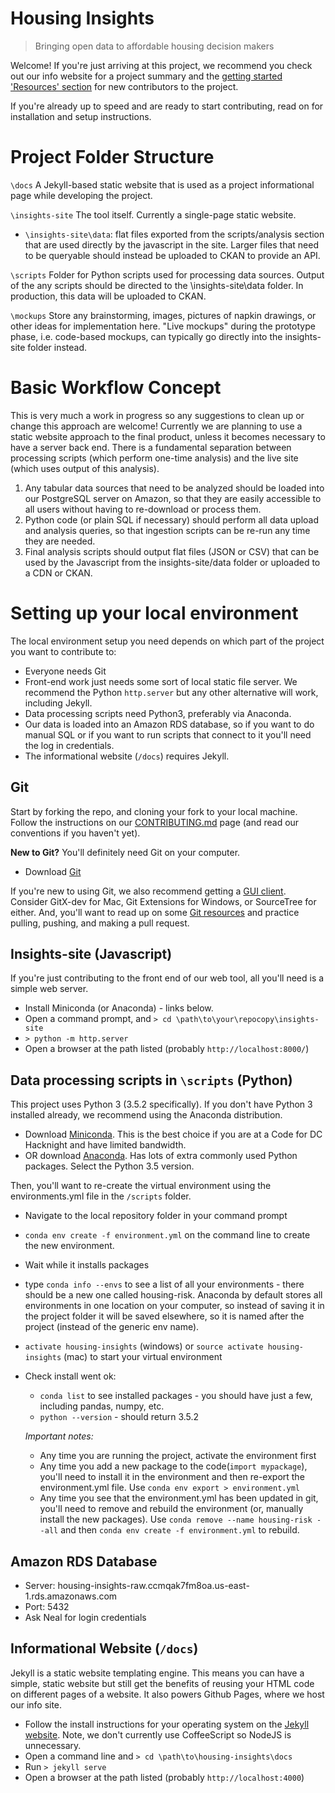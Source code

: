 # Housing Insights
> Bringing open data to affordable housing decision makers

Welcome! If you're just arriving at this project, we recommend you check out our info website for a project summary and the [getting started 'Resources' section](http://housinginsights.org/resources/) for new contributors to the project.

If you're already up to speed and are ready to start contributing, read on for installation and setup instructions.

# Project Folder Structure
`\docs`
A Jekyll-based static website that is used as a project informational page while developing the project.

`\insights-site`
The tool itself. Currently a single-page static website.
  * `\insights-site\data`: flat files exported from the scripts/analysis section that are used directly by the javascript in the site. Larger files that need to be queryable should instead be uploaded to CKAN to provide an API.

`\scripts`
Folder for Python scripts used for processing data sources. Output of the any scripts should be directed to the \insights-site\data folder. In production, this data will be uploaded to CKAN.

`\mockups`
Store any brainstorming, images, pictures of napkin drawings, or other ideas for implementation here. "Live mockups" during the prototype phase, i.e. code-based mockups, can typically go directly into the insights-site folder instead.

# Basic Workflow Concept
This is very much a work in progress so any suggestions to clean up or change this approach are welcome! Currently we are planning to use a static website approach to the final product, unless it becomes necessary to have a server back end. There is a fundamental separation between processing scripts (which perform one-time analysis) and the live site (which uses output of this analysis).

1. Any tabular data sources that need to be analyzed should be loaded into our PostgreSQL server on Amazon, so that they are easily accessible to all users without having to re-download or process them.
2. Python code (or plain SQL if necessary) should perform all data upload and analysis queries, so that ingestion scripts can be re-run any time they are needed.
3. Final analysis scripts should output flat files (JSON or CSV) that can be used by the Javascript from the insights-site/data folder or uploaded to a CDN or CKAN.

# Setting up your local environment
The local environment setup you need depends on which part of the project you want to contribute to:

* Everyone needs Git
* Front-end work just needs some sort of local static file server. We recommend the Python `http.server` but any other alternative will work, including Jekyll.
* Data processing scripts need Python3, preferably via Anaconda.
* Our data is loaded into an Amazon RDS database, so if you want to do manual SQL or if you want to run scripts that connect to it you'll need the log in credentials.
* The informational website (`/docs`) requires Jekyll.

## Git
Start by forking the repo, and cloning your fork to your local machine. Follow the instructions on our [CONTRIBUTING.md](https://github.com/codefordc/housing-insights/blob/master/CONTRIBUTING.md) page (and read our conventions if you haven't yet).

**New to Git?**
You'll definitely need Git on your computer.

* Download [Git](https://git-scm.com/downloads)

If you're new to using Git, we also recommend getting a [GUI client](https://git-scm.com/downloads/guis). Consider GitX-dev for Mac, Git Extensions for Windows, or SourceTree for either. And, you'll want to read up on some [Git resources](http://codefordc.org/resources/getting-started.html) and practice pulling, pushing, and making a pull request.

## Insights-site (Javascript)
If you're just contributing to the front end of our web tool, all you'll need is a simple web server.
* Install Miniconda (or Anaconda) - links below.
* Open a command prompt, and `> cd \path\to\your\repocopy\insights-site`
* `> python -m http.server`
* Open a browser at the path listed (probably `http://localhost:8000/`)

## Data processing scripts in `\scripts` (Python)
This project uses Python 3 (3.5.2 specifically). If you don't have Python 3 installed already, we recommend using the Anaconda distribution.

* Download [Miniconda](http://conda.pydata.org/miniconda.html). This is the best choice if you are at a Code for DC Hacknight and have limited bandwidth.
* OR download [Anaconda](https://www.continuum.io/downloads). Has lots of extra commonly used Python packages. Select the Python 3.5 version.

Then, you'll want to re-create the virtual environment using the environments.yml file in the `/scripts` folder.

* Navigate to the local repository folder in your command prompt
* `conda env create -f environment.yml` on the command line to create the new environment.
* Wait while it installs packages
* type `conda info --envs` to see a list of all your environments - there should be a new one called housing-risk. Anaconda by default stores all environments in one location on your computer, so instead of saving it in the project folder it will be saved elsewhere, so it is named after the project (instead of the generic env name).
* `activate housing-insights` (windows) or `source activate housing-insights` (mac) to start your virtual environment
* Check install went ok:
  * `conda list` to see installed packages - you should have just a few, including pandas, numpy, etc.
  * `python --version` - should return 3.5.2

  *Important notes:*
  * Any time you are running the project, activate the environment first
  * Any time you add a new package to the code(`import mypackage`), you'll need to install it in the environment and then re-export the environment.yml file. Use `conda env export > environment.yml`
  * Any time you see that the environment.yml has been updated in git, you'll need to remove and rebuild the environment (or, manually install the new packages). Use `conda remove --name housing-risk --all` and then `conda env create -f environment.yml` to rebuild.

## Amazon RDS Database

* Server: housing-insights-raw.ccmqak7fm8oa.us-east-1.rds.amazonaws.com
* Port: 5432
* Ask Neal for login credentials

## Informational Website (`/docs`)
Jekyll is a static website templating engine. This means you can have a simple, static website but still get the benefits of reusing your HTML code on different pages of a website. It also powers Github Pages, where we host our info site.
* Follow the install instructions for your operating system on the [Jekyll website](https://jekyllrb.com/docs/installation/). Note, we don't currently use CoffeeScript so NodeJS is unnecessary.
* Open a command line and `> cd \path\to\housing-insights\docs`
* Run `> jekyll serve`
* Open a browser at the path listed (probably `http://localhost:4000`)

